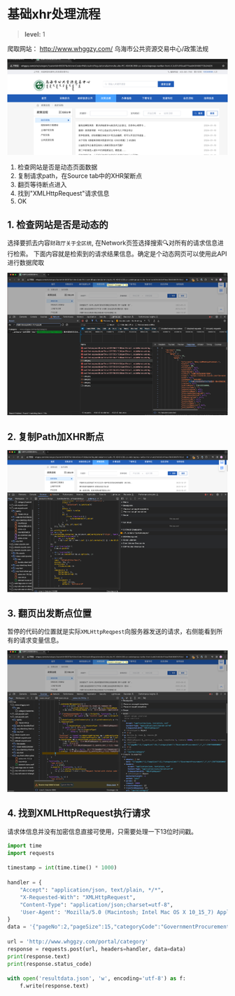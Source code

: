 # 基础xhr处理流程

> **level:** 1

爬取网站： http://www.whggzy.com/ 
乌海市公共资源交易中心/政策法规

![alt text](image-3.png)



1. 检查网站是否是动态页面数据 
2. 复制请求path，在Source tab中的XHR架断点  
3. 翻页等待断点进入 
4. 找到"XMLHttpRequest"请求信息 
5. OK

## 1. 检查网站是否是动态的

选择要抓去内容`财政厅关于全区统`, 在Network页签选择搜索🔍对所有的请求信息进行检索。 
下面内容就是检索到的请求结果信息。确定是个动态网页可以使用此API进行数据爬取

![alt text](image.png)

## 2. 复制Path加XHR断点 

![alt text](image-1.png)

## 3. 翻页出发断点位置

暂停的代码的位置就是实际`XMLHttpReqpest`向服务器发送的请求，右侧能看到所有的请求变量信息。

![alt text](image-2.png)

## 4. 找到XMLHttpRequest执行请求

请求体信息并没有加密信息直接可使用，只需要处理一下13位时间戳。

```python
import time
import requests

timestamp = int(time.time() * 1000)

handler = {
    "Accept": "application/json, text/plain, */*",
    "X-Requested-With": "XMLHttpRequest",
    "Content-Type": "application/json;charset=utf-8",
    'User-Agent': 'Mozilla/5.0 (Macintosh; Intel Mac OS X 10_15_7) AppleWebKit/537.36 (KHTML, like Gecko) Chrome/121.0.0.0 Safari/537.36'
}
data = '{"pageNo":2,"pageSize":15,"categoryCode":"GovernmentProcurement","_t":%d}' % (timestamp)

url = 'http://www.whggzy.com/portal/category'
response = requests.post(url, headers=handler, data=data)
print(response.text)
print(response.status_code)

with open('resultdata.json', 'w', encoding='utf-8') as f:
    f.write(response.text)
```

